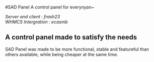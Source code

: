 #SAD Panel
A control panel for everynyan~

  *Server and client  : frash23*  
  *WHMCS Intergration : ecasmb*



A control panel made to satisfy the needs
-------
SAD Panel was made to be more functional, stable and featureful than others available, while being cheaper at the same time.
